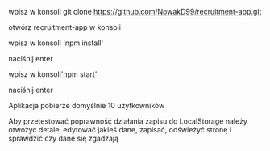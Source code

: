 
wpisz w konsoli git clone https://github.com/NowakD99/recruitment-app.git

otwórz recruitment-app w konsoli

wpisz w konsoli 'npm install'

naciśnij enter

wpisz w konsoli'npm start'

naciśnij enter


Aplikacja pobierze domyślnie 10 użytkowników

Aby przetestować poprawność działania zapisu do LocalStorage należy otwożyć detale, edytować jakieś dane, zapisać, odświeżyć stronę i sprawdzić czy dane się zgadzają
